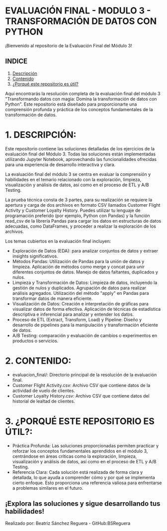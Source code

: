 # EVALUACIÓN FINAL - MODULO 3 - TRANSFORMACIÓN DE DATOS CON PYTHON


¡Bienvenido al repositorio de la Evaluación Final del Módulo 3!

## INDICE
1. [Descripción](#1-descripción)
2. [Contenido](#2-contenido)
3. [¿Porqué este repositorio es útil?](#3-utilidad)
   

Aquí encontrarás la resolución completa de la evaluación final del módulo 3 "Transformando datos con magia: Domina la transformación de datos con Python". Este repositorio está diseñado para proporcionarte una comprensión profunda y práctica de los conceptos fundamentales de la transformación de datos.

# 1. DESCRIPCIÓN: 

Este repositorio contiene las soluciones detalladas de los ejercicios de la evaluación final del Módulo 3. Todas las soluciones están implementadas utilizando Jupyter Notebook, aprovechando las funcionalidades ofrecidas para una experiencia de desarrollo interactiva y clara.

La evaluación final del módulo 3 se centra en evaluar la comprensión y habilidades en el temario relacionado con la exploración, limpieza, visualización y análisis de datos, así como en el proceso de ETL y A/B Testing.

La prueba técnica consta de 3 partes, para su realización se requiere la apertura y carga de dos archivos en formato CSV llamados Customer Flight Activity y Customer Loyalty History. Puedes utilizar tu lenguaje de programación preferido (por ejemplo, Python con Pandas) y la función read_csv de la librería Pandas para cargar los datos en estructuras de datos adecuadas, como DataFrames, y proceder a realizar la exploración de los archivos.

Los temas cubiertos en la evaluación final incluyen:
- Exploración de Datos (EDA): para analizar conjuntos de datos y extraer insights significativos.
- Métodos Pandas: Utilización de Pandas para la unión de datos y limpieza. Aplicación de métodos como merge y concat para unir diferentes conjuntos de datos. Manejo de datos faltantes, duplicados y nulos.
- Limpieza y Transformación de Datos: Limpieza de datos, incluyendo la gestión de nulos y duplicados. Agrupación de datos para realizar análisis agregados. Utilización del método "apply" en Pandas para transformar datos de manera eficiente.
- Visualización de Datos: Creación e interpretación de gráficas para visualizar datos de forma efectiva. Aplicación de técnicas de estadística descriptiva e inferencial para analizar y entender los datos.
- Proceso de ETL (Extract, Transform, Load) y Pipeline: Diseño y desarrollo de pipelines para la manipulación y transformación eficiente de datos.
- A/B Testing: comparación y evaluación de cambios o experimentos en productos o servicios.
  
# 2. CONTENIDO: 
- evaluacion_final/: Directorio principal de la resolución de la evaluación final.
- Customer Flight Activity.csv: Archivo CSV que contiene datos de la actividad de vuelo de clientes.
- Customer Loyalty History.csv: Archivo CSV que contiene datos del historial de lealtad de clientes.

# 3. ¿PORQUÉ ESTE REPOSITORIO ES ÚTIL?: 
- Práctica Profunda: Las soluciones proporcionadas permiten practicar y reforzar los conceptos fundamentales aprendidos en el módulo 3, centrándose en áreas críticas como la exploración, limpieza, visualización y análisis de datos, así como en el proceso de ETL y A/B Testing.
- Referencia Clara: Cada solución está realizada de forma clara y detallada, lo que ayuda a comprender cómo y por qué se implementa cierto enfoque. Esto proporciona una referencia valiosa para enfrentarse a problemas similares en el futuro.


## ¡Explora las soluciones y sigue desarrollando tus habilidades!


Realizado por: Beatriz Sánchez Reguera - GitHub:BSReguera